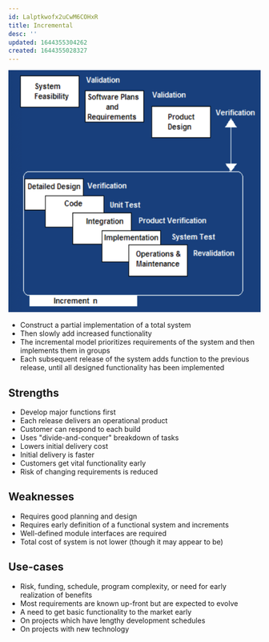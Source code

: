 ```yaml
---
id: Lalptkwofx2uCwM6COHxR
title: Incremental
desc: ''
updated: 1644355304262
created: 1644355028327
---
```


![](/assets/images/2022-02-08-14-17-19.png)
- Construct a partial implementation of a total system
- Then slowly add increased functionality
- The incremental model prioritizes requirements of the system and then implements them in groups
- Each subsequent release of the system adds function to the previous release, until all designed functionality has been implemented
## Strengths
- Develop major functions first
- Each release delivers an operational product
- Customer can respond to each build
- Uses "divide-and-conquer" breakdown of tasks
- Lowers initial delivery cost
- Initial delivery is faster
- Customers get vital functionality early
- Risk of changing requirements is reduced
## Weaknesses
- Requires good planning and design
- Requires early definition of a functional system and increments
- Well-defined module interfaces are required
- Total cost of system is not lower (though it may appear to be)
## Use-cases
- Risk, funding, schedule, program complexity, or need for early realization of benefits
- Most requirements are known up-front but are expected to evolve
- A need to get basic functionality to the market early
- On projects which have lengthy development schedules
- On projects with new technology